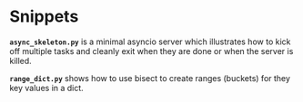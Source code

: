 # Snippets

**```async_skeleton.py```** is a minimal asyncio server which illustrates how to
kick off multiple tasks and cleanly exit when they are done or when the server
is killed.

**```range_dict.py```** shows how to use bisect to create ranges (buckets) for
they key values in a dict.
